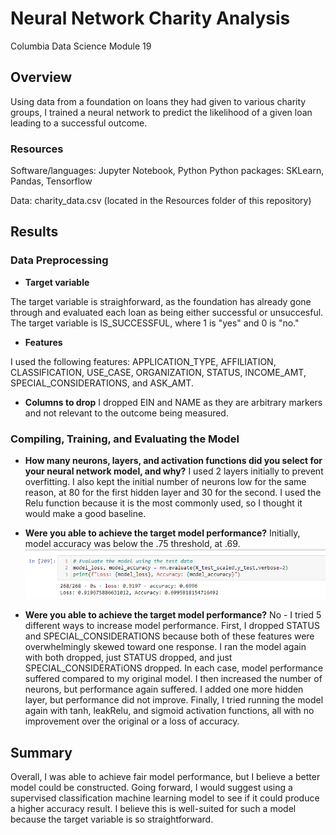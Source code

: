 # Neural Network Charity Analysis

Columbia Data Science Module 19

## Overview
Using data from a foundation on loans they had given to various charity groups, I trained a neural network to predict the likelihood of a given loan leading to a successful outcome.

### Resources
Software/languages: Jupyter Notebook, Python
Python packages: SKLearn, Pandas, Tensorflow

Data: charity_data.csv (located in the Resources folder of this repository)

## Results

### Data Preprocessing

* **Target variable**

The target variable is straighforward, as the foundation has already gone through and evaluated each loan as being either successful or unsuccesful. The target variable is IS_SUCCESSFUL, where 1 is "yes" and 0 is "no."

* **Features**

I used the following features: APPLICATION_TYPE, AFFILIATION, CLASSIFICATION, USE_CASE, ORGANIZATION, STATUS, INCOME_AMT, SPECIAL_CONSIDERATIONS, and ASK_AMT.

* **Columns to drop**
I dropped EIN and NAME as they are arbitrary markers and not relevant to the outcome being measured.

### Compiling, Training, and Evaluating the Model

* **How many neurons, layers, and activation functions did you select for your neural network model, and why?**
I used 2 layers initially to prevent overfitting. I also kept the initial number of neurons low for the same reason, at 80 for the first hidden layer and 30 for the second. I used the Relu function because it is the most commonly used, so I thought it would make a good baseline. 

* **Were you able to achieve the target model performance?**
Initially, model accuracy was below the .75 threshold, at .69. 
![model1.PNG](Resources/model1.PNG)

* **Were you able to achieve the target model performance?**
No - I tried 5 different ways to increase model performance. First, I dropped STATUS and SPECIAL_CONSIDERATIONS because both of these features were overwhelmingly skewed toward one response. I ran the model again with both dropped, just STATUS dropped, and just SPECIAL_CONSIDERATiONS dropped. In each case, model performance suffered compared to my original model. I then increased the number of neurons, but performance again suffered. I added one more hidden layer, but performance did not improve. Finally, I tried running the model again with tanh, leakRelu, and sigmoid activation functions, all with no improvement over the original or a loss of accuracy. 

## Summary
Overall, I was able to achieve fair model performance, but I believe a better model could be constructed. Going forward, I would suggest using a supervised classification machine learning model to see if it could produce a higher accuracy result. I believe this is well-suited for such a model because the target variable is so straightforward.
